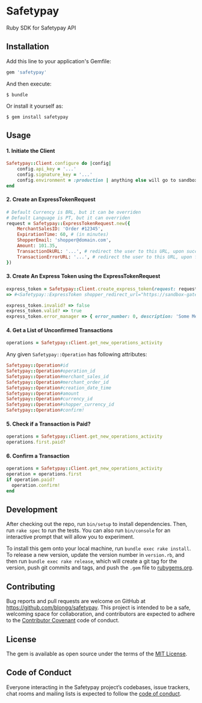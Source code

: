 # Safetypay

Ruby SDK for Safetypay API

## Installation

Add this line to your application's Gemfile:

```ruby
gem 'safetypay'
```

And then execute:

    $ bundle

Or install it yourself as:

    $ gem install safetypay

## Usage

#### 1. Initiate the Client

```ruby
Safetypay::Client.configure do |config|
    config.api_key = '...'
    config.signature_key = '...'
    config.environment = :production | anything else will go to sandbox
end
```

#### 2. Create an ExpressTokenRequest

```ruby
# Default Currency is BRL, but it can be overriden
# Default Language is PT, but it can overriden
request = Safetypay::ExpressTokenRequest.new({
    MerchantSalesID: 'Order #12345',
    ExpirationTime: 60, # (in minutes)
    ShopperEmail: 'shopper@domain.com',
    Amount: 101.35,
    TransactionOkURL: '...', # redirect the user to this URL, upon successful transaction
    TransactionErrorURL: '...', # redirect the user to this URL, upon failed transaction
})
```

#### 3. Create An Express Token using the ExpressTokenRequest
```ruby
express_token = Safetypay::Client.create_express_token(request: request)
=> #<Safetypay::ExpressToken shopper_redirect_url="https://sandbox-gateway.safetypay.com/Express4/Checkout/index?TokenID=0a93f62b-f7eb-4e9c-acfb-1e41e905b97d" error_manager={:error_number=>0, :description=>"No Error"}>
```

```ruby
express_token.invalid? => false
express_token.valid? => true
express_token.error_manager => { error_number: 0, description: 'Some Message' }
```

#### 4. Get a List of Unconfirmed Transactions

```ruby
operations = Safetypay::Client.get_new_operations_activity
```

Any given `Safetypay::Operation` has following attributes:

```ruby
Safetypay::Operation#id
Safetypay::Operation#operation_id
Safetypay::Operation#merchant_sales_id
Safetypay::Operation#merchant_order_id
Safetypay::Operation#creation_date_time
Safetypay::Operation#amount
Safetypay::Operation#currency_id
Safetypay::Operation#shopper_currency_id
Safetypay::Operation#confirm!
```

#### 5. Check if a Transaction is Paid?

```ruby
operations = Safetypay::Client.get_new_operations_activity
operations.first.paid?
```

#### 6. Confirm a Transaction

```ruby
operations = Safetypay::Client.get_new_operations_activity
operation = operations.first
if operation.paid?
  operation.confirm!
end
```

## Development

After checking out the repo, run `bin/setup` to install dependencies. Then, run `rake spec` to run the tests. You can also run `bin/console` for an interactive prompt that will allow you to experiment.

To install this gem onto your local machine, run `bundle exec rake install`. To release a new version, update the version number in `version.rb`, and then run `bundle exec rake release`, which will create a git tag for the version, push git commits and tags, and push the `.gem` file to [rubygems.org](https://rubygems.org).

## Contributing

Bug reports and pull requests are welcome on GitHub at https://github.com/blongg/safetypay. This project is intended to be a safe, welcoming space for collaboration, and contributors are expected to adhere to the [Contributor Covenant](http://contributor-covenant.org) code of conduct.

## License

The gem is available as open source under the terms of the [MIT License](https://opensource.org/licenses/MIT).

## Code of Conduct

Everyone interacting in the Safetypay project’s codebases, issue trackers, chat rooms and mailing lists is expected to follow the [code of conduct](https://github.com/blongg/safetypay/blob/master/CODE_OF_CONDUCT.md).
